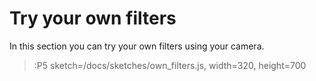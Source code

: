 # Try your own filters

In this section you can try your own filters using your camera.

> :P5 sketch=/docs/sketches/own_filters.js, width=320, height=700
